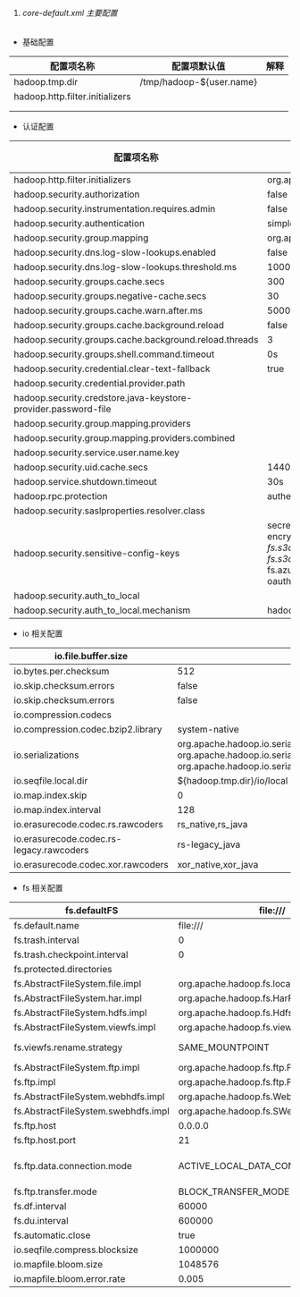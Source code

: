 1. ###### core-default.xml 主要配置



- 基础配置

| 配置项名称                      | 配置项默认值             | 解释 |
| ------------------------------- | ------------------------ | ---- |
| hadoop.tmp.dir                  | /tmp/hadoop-${user.name} |      |
| hadoop.http.filter.initializers |                          |      |
|                                 |                          |      |
|                                 |                          |      |



- 认证配置

| 配置项名称                                                   | 配置项默认值                                                 | 解释 |
| ------------------------------------------------------------ | ------------------------------------------------------------ | ---- |
| hadoop.http.filter.initializers                              | org.apache.hadoop.http.lib.StaticUserWebFilter               |      |
| hadoop.security.authorization                                | false                                                        |      |
| hadoop.security.instrumentation.requires.admin               | false                                                        |      |
| hadoop.security.authentication                               | simple                                                       |      |
| hadoop.security.group.mapping                                | org.apache.hadoop.security.JniBasedUnixGroupsMappingWithFallback |      |
| hadoop.security.dns.log-slow-lookups.enabled                 | false                                                        |      |
| hadoop.security.dns.log-slow-lookups.threshold.ms            | 1000                                                         |      |
| hadoop.security.groups.cache.secs                            | 300                                                          |      |
| hadoop.security.groups.negative-cache.secs                   | 30                                                           |      |
| hadoop.security.groups.cache.warn.after.ms                   | 5000                                                         |      |
| hadoop.security.groups.cache.background.reload               | false                                                        |      |
| hadoop.security.groups.cache.background.reload.threads       | 3                                                            |      |
| hadoop.security.groups.shell.command.timeout                 | 0s                                                           |      |
| hadoop.security.credential.clear-text-fallback               | true                                                         |      |
| hadoop.security.credential.provider.path                     |                                                              |      |
| hadoop.security.credstore.java-keystore-provider.password-file |                                                              |      |
| hadoop.security.group.mapping.providers                      |                                                              |      |
| hadoop.security.group.mapping.providers.combined             |                                                              |      |
| hadoop.security.service.user.name.key                        |                                                              |      |
| hadoop.security.uid.cache.secs                               | 14400                                                        |      |
| hadoop.service.shutdown.timeout                              | 30s                                                          |      |
| hadoop.rpc.protection                                        | authentication                                               |      |
| hadoop.security.saslproperties.resolver.class                |                                                              |      |
| hadoop.security.sensitive-config-keys                        | secret$ password$ ssl.keystore.pass$ fs.s3a.server-side-encryption.key fs.s3a.*.server-side-encryption.key fs.s3a.secret.key fs.s3a.*.secret.key fs.s3a.session.key fs.s3a.*.session.key fs.s3a.session.token fs.s3a.*.session.token fs.azure.account.key.* fs.azure.oauth2.* fs.adl.oauth2.* credential$ oauth.*secret oauth.*password oauth.*token hadoop.security.sensitive-config-keys |      |
| hadoop.security.auth_to_local                                |                                                              |      |
| hadoop.security.auth_to_local.mechanism                      | hadoop                                                       |      |



- io 相关配置

| io.file.buffer.size                      | 4096                                                         |      |
| ---------------------------------------- | ------------------------------------------------------------ | ---- |
| io.bytes.per.checksum                    | 512                                                          |      |
| io.skip.checksum.errors                  | false                                                        |      |
| io.skip.checksum.errors                  | false                                                        |      |
| io.compression.codecs                    |                                                              |      |
| io.compression.codec.bzip2.library       | system-native                                                |      |
| io.serializations                        | org.apache.hadoop.io.serializer.WritableSerialization, org.apache.hadoop.io.serializer.avro.AvroSpecificSerialization, org.apache.hadoop.io.serializer.avro.AvroReflectSerialization |      |
| io.seqfile.local.dir                     | ${hadoop.tmp.dir}/io/local                                   |      |
| io.map.index.skip                        | 0                                                            |      |
| io.map.index.interval                    | 128                                                          |      |
| io.erasurecode.codec.rs.rawcoders        | rs_native,rs_java                                            |      |
| io.erasurecode.codec.rs-legacy.rawcoders | rs-legacy_java                                               |      |
| io.erasurecode.codec.xor.rawcoders       | xor_native,xor_java                                          |      |



- fs 相关配置

| fs.defaultFS                        | file:///                               |                                                              |
| ----------------------------------- | -------------------------------------- | ------------------------------------------------------------ |
| fs.default.name                     | file:///                               |                                                              |
| fs.trash.interval                   | 0                                      |                                                              |
| fs.trash.checkpoint.interval        | 0                                      |                                                              |
| fs.protected.directories            |                                        |                                                              |
| fs.AbstractFileSystem.file.impl     | org.apache.hadoop.fs.local.LocalFs     |                                                              |
| fs.AbstractFileSystem.har.impl      | org.apache.hadoop.fs.HarFs             |                                                              |
| fs.AbstractFileSystem.hdfs.impl     | org.apache.hadoop.fs.Hdfs              |                                                              |
| fs.AbstractFileSystem.viewfs.impl   | org.apache.hadoop.fs.viewfs.ViewFs     |                                                              |
| fs.viewfs.rename.strategy           | SAME_MOUNTPOINT                        | SAME_MOUNTPOINT,SAME_TARGET_URI_ACROSS_MOUNTPOINT and SAME_FILESYSTEM_ACROSS_MOUNTPOINT. |
| fs.AbstractFileSystem.ftp.impl      | org.apache.hadoop.fs.ftp.FtpFs         |                                                              |
| fs.ftp.impl                         | org.apache.hadoop.fs.ftp.FTPFileSystem |                                                              |
| fs.AbstractFileSystem.webhdfs.impl  | org.apache.hadoop.fs.WebHdfs           |                                                              |
| fs.AbstractFileSystem.swebhdfs.impl | org.apache.hadoop.fs.SWebHdfs          |                                                              |
| fs.ftp.host                         | 0.0.0.0                                |                                                              |
| fs.ftp.host.port                    | 21                                     |                                                              |
| fs.ftp.data.connection.mode         | ACTIVE_LOCAL_DATA_CONNECTION_MODE      | ACTIVE_LOCAL_DATA_CONNECTION_MODE, PASSIVE_LOCAL_DATA_CONNECTION_MODE PASSIVE_REMOTE_DATA_CONNECTION_MODE. |
| fs.ftp.transfer.mode                | BLOCK_TRANSFER_MODE                    |                                                              |
| fs.df.interval                      | 60000                                  |                                                              |
| fs.du.interval                      | 600000                                 |                                                              |
| fs.automatic.close                  | true                                   |                                                              |
| io.seqfile.compress.blocksize       | 1000000                                |                                                              |
| io.mapfile.bloom.size               | 1048576                                |                                                              |
| io.mapfile.bloom.error.rate         | 0.005                                  |                                                              |

